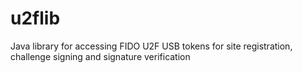 # u2flib
Java library for accessing FIDO U2F USB tokens for site registration, challenge signing and signature verification
